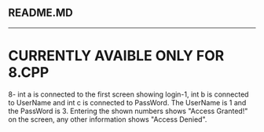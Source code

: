 ## README.MD
---------------------------------------------------------------------------------------------------------------------------------------------------------------
# CURRENTLY AVAIBLE ONLY FOR 8.CPP

8- int a is connected to the first screen showing login-1, int b is connected to UserName and int c is connected to PassWord. The UserName is 1 and the PassWord is 3. Entering the shown numbers shows "Access Granted!" on the screen, any other information shows "Access Denied".
